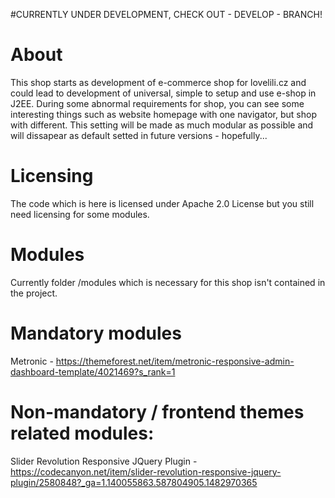 #CURRENTLY UNDER DEVELOPMENT, CHECK OUT - DEVELOP - BRANCH!

# About 
This shop starts as development of e-commerce shop for lovelili.cz and could lead to development of universal, simple to setup and use e-shop in J2EE. During some abnormal requirements for shop, you can see some interesting things such as website homepage with one navigator, but shop with different. This setting will be made as much modular as possible and will dissapear as default setted in future versions - hopefully... 
# Licensing
The code which is here is licensed under Apache 2.0 License but you still need licensing for some modules. 
# Modules
Currently folder /modules which is necessary for this shop isn't contained in the project.
# Mandatory modules 
Metronic - https://themeforest.net/item/metronic-responsive-admin-dashboard-template/4021469?s_rank=1 
# Non-mandatory / frontend themes related modules:
Slider Revolution Responsive JQuery Plugin - https://codecanyon.net/item/slider-revolution-responsive-jquery-plugin/2580848?_ga=1.140055863.587804905.1482970365
